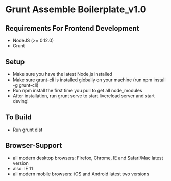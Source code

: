 # Grunt Assemble Boilerplate_v1.0

<!-- Current version="0.0.2-1" -->

## Requirements For Frontend Development

* NodeJS (>= 0.12.0)
* Grunt

## Setup
- Make sure you have the latest Node.js installed
- Make sure grunt-cli is installed globally on your machine (run npm install -g grunt-cli)
- Run npm install the first time you pull to get all node_modules
- After installation, run grunt serve to start livereload server and start deving! 

## To Build
- Run grunt dist


## Browser-Support

- all modern desktop browsers: Firefox, Chrome, IE and Safari/Mac latest version
- also: IE 11
- all modern mobile browsers: iOS and Android latest two versions

